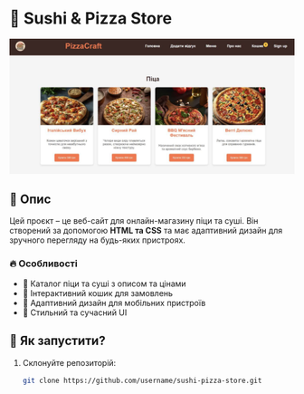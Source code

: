# 🍕 Sushi & Pizza Store  

![Прев'ю сайту](photo_2025-02-22_11-08-34.jpg)  

## 📖 Опис  
Цей проєкт – це веб-сайт для онлайн-магазину піци та суші. Він створений за допомогою **HTML та CSS** та має адаптивний дизайн для зручного перегляду на будь-яких пристроях.  

### 🔥 Особливості  
- 🍣 Каталог піци та суші з описом та цінами  
- 🛒 Інтерактивний кошик для замовлень  
- 📱 Адаптивний дизайн для мобільних пристроїв  
- 🎨 Стильний та сучасний UI  

## 🚀 Як запустити?  
1. Склонуйте репозиторій:  
   ```bash
   git clone https://github.com/username/sushi-pizza-store.git
